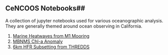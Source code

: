 ## CeNCOOS Notebooks##

A collection of jupyter notebooks used for various oceanographic analysis. They are generally themed around ocean observing in California.
1. [Marine Heatwaves from M1 Mooring](M1_Marine_Heatwave/M1_marine_heatwave.ipynb)
2. [MBNMS Chl-a Anomaly](MBNMS_Chl-a/MBNMS_Monthly_Chl.ipynb)
3. [6km HFR Subsetting from THREDDS](HFR6km_subsetting_example/HFR_6km_SanDiego_to_LA.ipynb)
